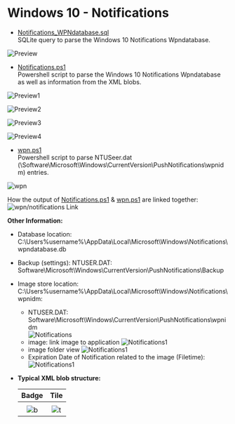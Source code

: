 
<!-- saved from url=(0059) https://kacos2000.github.io/Win10-Research/Notifications/ --> 

# Windows 10 - Notifications #

 - [Notifications_WPNdatabase.sql](https://github.com/kacos2000/Win10-Research/blob/master/Notifications/Notifications_WPNdatabase.sql)<br> SQLite query to parse the Windows 10 Notifications Wpndatabase.
  
  ![Preview](https://raw.githubusercontent.com/kacos2000/Win10-Research/master/Notifications/Not.JPG)
  
 - [Notifications.ps1](https://github.com/kacos2000/Win10-Research/blob/master/Notifications/Notifications.ps1)<br> Powershell script to parse the Windows 10 Notifications Wpndatabase as well as information from the XML blobs.
  
  ![Preview1](https://raw.githubusercontent.com/kacos2000/Win10-Research/master/Notifications/ps1.JPG)
  
  ![Preview2](https://raw.githubusercontent.com/kacos2000/Win10-Research/master/Notifications/ps2.JPG)
  
  ![Preview3](https://raw.githubusercontent.com/kacos2000/Win10-Research/master/Notifications/ps3.JPG)
  
  ![Preview4](https://raw.githubusercontent.com/kacos2000/Win10-Research/master/Notifications/ps4.JPG)
  
 - [wpn.ps1](https://github.com/kacos2000/Win10-Research/blob/master/Notifications/wpn.ps1)<br> Powershell script to parse NTUSeer.dat 
  (\Software\Microsoft\Windows\CurrentVersion\PushNotifications\wpnidm) entries.
  
  ![wpn](https://raw.githubusercontent.com/kacos2000/Win10-Research/master/Notifications/ps0a.JPG)
  
  How the output of [Notifications.ps1](https://github.com/kacos2000/Win10-Research/blob/master/Notifications/Notifications.ps1) & [wpn.ps1](https://github.com/kacos2000/Win10-Research/blob/master/Notifications/wpn.ps1) are linked together:
  ![wpn/notifications Link](https://raw.githubusercontent.com/kacos2000/Win10-Research/master/Notifications/ps0.JPG)
  
  
  **Other Information:**
  
  - Database location: C:\Users\%username%\AppData\Local\Microsoft\Windows\Notifications\wpndatabase.db  
  - Backup (settings): NTUSER.DAT: Software\Microsoft\Windows\CurrentVersion\PushNotifications\Backup  
  - Image store location: C:\Users\%username%\AppData\Local\Microsoft\Windows\Notifications\wpnidm:
  
     - NTUSER.DAT: Software\Microsoft\Windows\CurrentVersion\PushNotifications\wpnidm   
     ![Notifications](https://raw.githubusercontent.com/kacos2000/Win10-Research/master/Notifications/wpnidm.JPG)
     - image: link image to application 
     ![Notifications1](https://raw.githubusercontent.com/kacos2000/Win10-Research/master/Notifications/wpnidm1.JPG)
     - image folder view
     ![Notifications1](https://raw.githubusercontent.com/kacos2000/Win10-Research/master/Notifications/wpnidm2.JPG)
     - Expiration Date of Notification related to the image (Filetime):<br>
     ![Notifications1](https://raw.githubusercontent.com/kacos2000/Win10-Research/master/Notifications/wpnidm3.JPG)
     
   - **Typical XML blob structure:**
  
     | Badge      | Tile       
     | :---:      | :---:    
     |            |            
     | ![b](https://raw.githubusercontent.com/kacos2000/Win10-Research/master/Notifications/x1.JPG) | ![t](https://raw.githubusercontent.com/kacos2000/Win10-Research/master/Notifications/x2.JPG)
  
  
